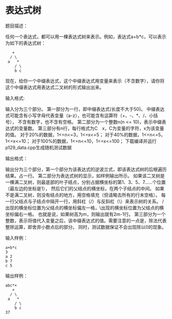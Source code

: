 # 表达式树

题目描述：

任何一个表达式，都可以用一棵表达式树来表示。例如，表达式a+b*c，可以表示为如下的表达式树：
```
   +
  / \
 a   *
    / \
    b c
```
现在，给你一个中缀表达式，这个中缀表达式用变量来表示（不含数字），请你将这个中缀表达式用表达式二叉树的形式输出出来。
 

输入格式:

输入分为三个部分。
第一部分为一行，即中缀表达式(长度不大于50)。
中缀表达式可能含有小写字母代表变量（a-z），也可能含有运算符（+、-、*、/、小括号），
不含有数字，也不含有空格。
第二部分为一个整数n(n <= 10)，表示中缀表达式的变量数。
第三部分有n行，每行格式为C　x，C为变量的字符，x为该变量的值。
对于20%的数据，1<=n<=3，1<=x<=5；
对于40%的数据，1<=n<=5，1<=x<=10；
对于100%的数据，1<=n<=10，1<=x<=100；
下载编译并运行p129_data.cpp生成随机测试数据
 

输出格式：

输出分为三个部分，第一个部分为该表达式的逆波兰式，即该表达式树的后根遍历结果。占一行。
第二部分为表达式树的显示，如样例输出所示。
如果该二叉树是一棵满二叉树，则最底部的叶子结点，分别占据横坐标的第1、3、5、7……个位置（最左边的坐标是1），
然后它们的父结点的横坐标，在两个子结点的中间。
如果不是满二叉树，则没有结点的地方，用空格填充（但请略去所有的行末空格）。
每一行父结点与子结点中隔开一行，用斜杠（/）与反斜杠（\）来表示树的关系。
/出现的横坐标位置为父结点的横坐标偏左一格，\出现的横坐标位置为父结点的横坐标偏右一格。
也就是说，如果树高为m，则输出就有2m-1行。
第三部分为一个整数，表示将值代入变量之后，该中缀表达式的值。需要注意的一点是，除法代表整除运算，即舍弃小数点后的部分。
同时，测试数据保证不会出现除以0的现象。
 

输入样例：
```
a+b*c 
3 
a 2 
b 7 
c 5
```
输出样例：
```
abc*+
   +
  / \
 a   *
    / \
    b c
37
```
